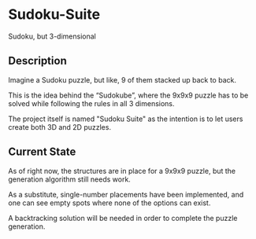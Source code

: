 # Sudoku-Suite
Sudoku, but 3-dimensional




## Description
Imagine a Sudoku puzzle, but like, 9 of them stacked up back to back. 

This is the idea behind the “Sudokube”, where the 9x9x9 puzzle has to be solved while following the rules in all 3 dimensions.

The project itself is named "Sudoku Suite" as the intention is to let users create both 3D and 2D puzzles.




## Current State

As of right now, the structures are in place for a 9x9x9 puzzle, but the generation algorithm still needs work.

As a substitute, single-number placements have been implemented, and one can see empty spots where none of the options can exist.

A backtracking solution will be needed in order to complete the puzzle generation.
